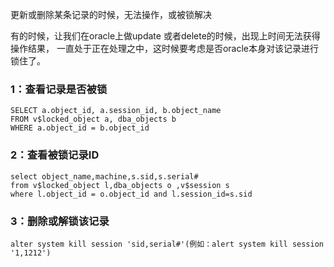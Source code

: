 更新或删除某条记录的时候，无法操作，或被锁解决
 
有的时候，让我们在oracle上做update 或者delete的时候，出现上时间无法获得操作结果，
一直处于正在处理之中，这时候要考虑是否oracle本身对该记录进行锁住了。
 
### 1：查看记录是否被锁
```
SELECT a.object_id, a.session_id, b.object_name
FROM v$locked_object a, dba_objects b
WHERE a.object_id = b.object_id
```

### 2：查看被锁记录ID
```
select object_name,machine,s.sid,s.serial#
from v$locked_object l,dba_objects o ,v$session s
where l.object_id = o.object_id and l.session_id=s.sid
```
 
### 3：删除或解锁该记录
```
alter system kill session 'sid,serial#'(例如：alert system kill session '1,1212')
```